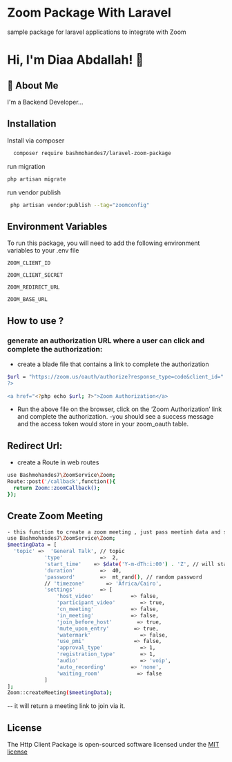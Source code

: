 
# Zoom Package With Laravel

sample package for laravel applications to integrate with Zoom

# Hi, I'm Diaa Abdallah! 👋


## 🚀 About Me
I'm a Backend Developer...


## Installation

Install via composer

```bash
  composer require bashmohandes7/laravel-zoom-package
```

run migration
```bash
php artisan migrate
```
run vendor publish
```bash
 php artisan vendor:publish --tag="zoomconfig"
```
    
## Environment Variables

To run this package, you will need to add the following environment variables to your .env file

`ZOOM_CLIENT_ID`

`ZOOM_CLIENT_SECRET`

`ZOOM_REDIRECT_URL`

`ZOOM_BASE_URL`

## How to use ?

### generate an authorization URL where a user can click and complete the authorization:
- create a blade file that contains a link to complete the authorization
```bash
$url = "https://zoom.us/oauth/authorize?response_type=code&client_id=".CLIENT_ID."&redirect_uri=".REDIRECT_URI.";
?>
 
<a href="<?php echo $url; ?>">Zoom Authorization</a>
```
- Run the above file on the browser, click on the ‘Zoom Authorization’ link and complete the authorization.
-you should see a success message and the access token would store in your zoom_oauth table.

## Redirect Url:
- create a Route in web routes
```bash
use Bashmohandes7\ZoomService\Zoom;
Route::post('/callback',function(){
  return Zoom::zoomCallback();
});
```

## Create Zoom Meeting
```bash
- this function to create a zoom meeting , just pass meetinh data and settings params:
use Bashmohandes7\ZoomService\Zoom;
$meetingData = [
  'topic' =>  'General Talk', // topic
            'type'            =>  2,
            'start_time'    => $date('Y-m-dTh:i:00') . 'Z', // will start now
            'duration'        =>  40,
            'password'        =>  mt_rand(), // random password
            // 'timezone'		=> 'Africa/Cairo',
            'settings'        => [
                'host_video'            => false,
                'participant_video'        => true,
                'cn_meeting'            => false,
                'in_meeting'            => false,
                'join_before_host'        => true,
                'mute_upon_entry'        => true,
                'watermark'                => false,
                'use_pmi'                => false,
                'approval_type'            => 1,
                'registration_type'        => 1,
                'audio'                    => 'voip',
                'auto_recording'        => 'none',
                'waiting_room'            => false
            ]
];
Zoom::createMeeting($meetingData);
```
-- it will return a meeting link to join via it.

## License

The Http Client Package is open-sourced software licensed under the [MIT license](http://opensource.org/licenses/MIT)
